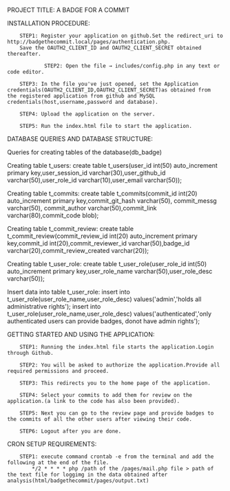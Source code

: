 PROJECT TITLE: A BADGE FOR A COMMIT

INSTALLATION PROCEDURE:

		STEP1: Register your application on github.Set the redirect_uri to http://badgethecommit.local/pages/authentication.php.
		Save the OAUTH2_CLIENT_ID and OAUTH2_CLIENT_SECRET obtained thereafter.

                STEP2: Open the file → includes/config.php in any text or code editor.

		STEP3: In the file you've just opened, set the Application credentials(OAUTH2_CLIENT_ID,OAUTH2_CLIENT_SECRET)as obtained from 			the registered application from github and MySQL credentials(host,username,password and database).

		STEP4: Upload the application on the server.

		STEP5: Run the index.html file to start the application.



DATABASE QUERIES AND DATABASE STRUCTURE:
		
Queries for creating tables of the database(db_badge)

Creating table t_users:
create table t_users(user_id int(50) auto_increment primary key,user_session_id varchar(30),user_github_id varchar(50),user_role_id varchar(10),user_email varchar(50));

Creating table t_commits:
create table t_commits(commit_id int(20) auto_increment primary key,commit_git_hash varchar(50), commit_messg varchar(50), commit_author varchar(50),commit_link varchar(80),commit_code blob); 

Creating table t_commit_review:
create table t_commit_review(commit_review_id int(20) auto_increment primary key,commit_id int(20),commit_reviewer_id varchar(50),badge_id varchar(20),commit_review_created varchar(20));

Creating table t_user_role:
create table t_user_role(user_role_id int(50) auto_increment primary key,user_role_name varchar(50),user_role_desc varchar(50));

Insert data into table t_user_role:
insert into t_user_role(user_role_name,user_role_desc) values('admin','holds all administrative rights');
insert into t_user_role(user_role_name,user_role_desc) values('authenticated','only authenticated users can provide badges, donot have admin rights');



GETTING STARTED AND USING THE APPLICATION:

		STEP1: Running the index.html file starts the application.Login through Github.
		
		STEP2: You will be asked to authorize the application.Provide all required permissions and proceed.
		
		STEP3: This redirects you to the home page of the application.
		
		STEP4: Select your commits to add them for review on the application.(a link to the code has also been provided).

		STEP5: Next you can go to the review page and provide badges to the commits of all the other users after viewing their code.

		STEP6: Logout after you are done.

CRON SETUP REQUIREMENTS:
 
		STEP1: execute command crontab -e from the terminal and add the following at the end of the file.
			*/2 * * * * php /path of the /pages/mail.php file > path of the text file for loggimg in the data obtained after     				analysis(html/badgethecommit/pages/output.txt)




